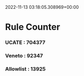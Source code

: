2022-11-13 03:18:05.308969+00:00
# Rule Counter 
 ### UCATE : 704377

 ### Veneto : 92347

 ### Allowlist : 13925